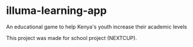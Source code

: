 # illuma-learning-app
An educational game to help Kenya's youth increase their academic levels 

This project was made for school project (NEXTCUP).

